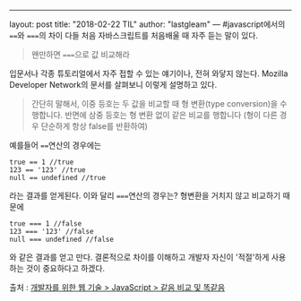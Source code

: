 ---
layout: post
title:  "2018-02-22 TIL"
author: "lastgleam"
—
#javascript에서의 `==`와 `===`의 차이
다들 처음 자바스크립트를 처음배울 때 자주 듣는 말이 있다.  
> 왠만하면 `===`으로 값 비교해라

입문서나 각종 튜토리얼에서 자주 접할 수 있는 얘기이나, 전혀 와닿지 않는다.
Mozilla Developer Network의 문서를 살펴보니 이렇게 설명하고 있다.
> 간단히 말해서, 이중 등호는 두 값을 비교할 때 형 변환(type conversion)을 수행합니다. 반면에 삼중 등호는 형 변환 없이 같은 비교를 행합니다 (형이 다른 경우 단순하게 항상 false를 반환하여)

예를들어 `==`연산의 경우에는
```
true == 1 //true 
123 == '123' //true
null == undefined //true
```
라는 결과를 얻게된다.
이와 달리 `===`연산의 경우는? 형변환을 거치지 않고 비교하기 때문에
```
true === 1 //false
123 === '123' //false
null === undefined //false
```
와 같은 결과를 얻고 만다.
결론적으로 차이를 이해하고 개발자 자신이 '적절'하게 사용하는 것이 중요하다고 하겠다.

출처 : [개발자를 위한 웹 기술 > JavaScript > 같음 비교 및 똑같음
](https://developer.mozilla.org/ko/docs/Web/JavaScript/Equality_comparisons_and_sameness)
